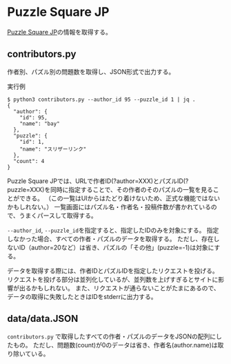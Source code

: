 # Puzzle Square JP
[Puzzle Square JP](https://puzsq.jp/main/index.php)の情報を取得する。

## contributors.py
作者別、パズル別の問題数を取得し、JSON形式で出力する。


実行例
```
$ python3 contributors.py --author_id 95 --puzzle_id 1 | jq .
{
  "author": {
    "id": 95,
    "name": "bay"
  },
  "puzzle": {
    "id": 1,
    "name": "スリザーリンク"
  },
  "count": 4
}
```

Puzzle Square JPでは、URLで作者ID(?author=XXX)とパズルID(?puzzle=XXX)を同時に指定することで、その作者のそのパズルの一覧を見ることができる。
（この一覧はUIからはたどり着けないため、正式な機能ではないかもしれない。）
一覧画面にはパズル名・作者名・投稿件数が書かれているので、うまくパースして取得する。

`--author_id`, `--puzzle_id`を指定すると、指定したIDのみを対象にする。
指定しなかった場合、すべての作者・パズルのデータを取得する。
ただし、存在しないID（author=20など）は省き、パズルの「その他」(puzzle=-1)は対象にする。

データを取得する際には、作者IDとパズルIDを指定したリクエストを投げる。
リクエストを投げる部分は並列化しているが、並列数を上げすぎるとサイトに影響が出るかもしれない。
また、リクエストが通らないことがたまにあるので、データの取得に失敗したときはIDをstderrに出力する。


## data/data.JSON
`contributors.py` で取得したすべての作者・パズルのデータをJSONの配列にしたもの。
ただし、問題数(count)が0のデータは省き、作者名(author.name)は取り除いている。
